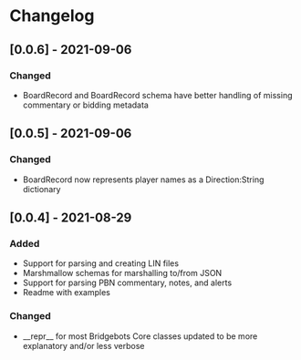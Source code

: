 # Changelog

## [0.0.6] - 2021-09-06
### Changed
- BoardRecord and BoardRecord schema have better handling of missing commentary or bidding metadata

## [0.0.5] - 2021-09-06
### Changed
- BoardRecord now represents player names as a Direction:String dictionary

## [0.0.4] - 2021-08-29
### Added
- Support for parsing and creating LIN files
- Marshmallow schemas for marshalling to/from JSON
- Support for parsing PBN commentary, notes, and alerts
- Readme with examples

### Changed

- \_\_repr\_\_ for most Bridgebots Core classes updated to be more explanatory and/or less verbose